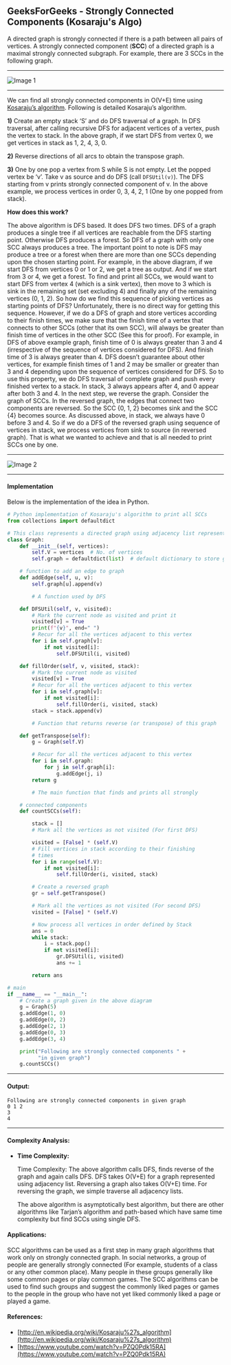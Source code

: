 ## GeeksForGeeks - Strongly Connected Components (Kosaraju's Algo)

A directed graph is strongly connected if there is a path between all pairs of vertices. A strongly connected component (**SCC**) of a directed graph is a maximal strongly connected subgraph. For example, there are 3 SCCs in the following graph.
___
![Image 1](Image_1.png)
___

We can find all strongly connected components in O(V+E) time using [Kosaraju’s algorithm](http://en.wikipedia.org/wiki/Kosaraju%27s_algorithm). Following is detailed Kosaraju’s algorithm.

**1)** Create an empty stack ‘S’ and do DFS traversal of a graph. In DFS traversal, after calling recursive DFS for adjacent vertices of a vertex, push the vertex to stack. In the above graph, if we start DFS from vertex 0, we get vertices in stack as 1, 2, 4, 3, 0.

**2)** Reverse directions of all arcs to obtain the transpose graph.

**3)** One by one pop a vertex from S while S is not empty. Let the popped vertex be ‘v’. Take v as source and do DFS (call `DFSUtil(v)`). The DFS starting from v prints strongly connected component of v. In the above example, we process vertices in order 0, 3, 4, 2, 1 (One by one popped from stack).

**How does this work?**

The above algorithm is DFS based. It does DFS two times. DFS of a graph produces a single tree if all vertices are reachable from the DFS starting point. Otherwise DFS produces a forest. So DFS of a graph with only one SCC always produces a tree. The important point to note is DFS may produce a tree or a forest when there are more than one SCCs depending upon the chosen starting point. For example, in the above diagram, if we start DFS from vertices 0 or 1 or 2, we get a tree as output. And if we start from 3 or 4, we get a forest. To find and print all SCCs, we would want to start DFS from vertex 4 (which is a sink vertex), then move to 3 which is sink in the remaining set (set excluding 4) and finally any of the remaining vertices (0, 1, 2). So how do we find this sequence of picking vertices as starting points of DFS? Unfortunately, there is no direct way for getting this sequence. However, if we do a DFS of graph and store vertices according to their finish times, we make sure that the finish time of a vertex that connects to other SCCs (other that its own SCC), will always be greater than finish time of vertices in the other SCC (See this for proof). For example, in DFS of above example graph, finish time of 0 is always greater than 3 and 4 (irrespective of the sequence of vertices considered for DFS). And finish time of 3 is always greater than 4. DFS doesn’t guarantee about other vertices, for example finish times of 1 and 2 may be smaller or greater than 3 and 4 depending upon the sequence of vertices considered for DFS. So to use this property, we do DFS traversal of complete graph and push every finished vertex to a stack. In stack, 3 always appears after 4, and 0 appear after both 3 and 4.
In the next step, we reverse the graph. Consider the graph of SCCs. In the reversed graph, the edges that connect two components are reversed. So the SCC {0, 1, 2} becomes sink and the SCC {4} becomes source. As discussed above, in stack, we always have 0 before 3 and 4. So if we do a DFS of the reversed graph using sequence of vertices in stack, we process vertices from sink to source (in reversed graph). That is what we wanted to achieve and that is all needed to print SCCs one by one.
___
![Image 2](Image_2.png)
___

#### Implementation

Below is the implementation of the idea in Python.

```python
# Python implementation of Kosaraju's algorithm to print all SCCs 
from collections import defaultdict

# This class represents a directed graph using adjacency list representation
class Graph:
    def __init__(self, vertices):
        self.V = vertices  # No. of vertices
        self.graph = defaultdict(list)  # default dictionary to store graph

    # function to add an edge to graph
    def addEdge(self, u, v):
        self.graph[u].append(v)

        # A function used by DFS

    def DFSUtil(self, v, visited):
        # Mark the current node as visited and print it
        visited[v] = True
        print(f"{v}", end=" ")
        # Recur for all the vertices adjacent to this vertex
        for i in self.graph[v]:
            if not visited[i]:
                self.DFSUtil(i, visited)

    def fillOrder(self, v, visited, stack):
        # Mark the current node as visited
        visited[v] = True
        # Recur for all the vertices adjacent to this vertex
        for i in self.graph[v]:
            if not visited[i]:
                self.fillOrder(i, visited, stack)
        stack = stack.append(v)

        # Function that returns reverse (or transpose) of this graph

    def getTranspose(self):
        g = Graph(self.V)

        # Recur for all the vertices adjacent to this vertex
        for i in self.graph:
            for j in self.graph[i]:
                g.addEdge(j, i)
        return g

        # The main function that finds and prints all strongly

    # connected components
    def countSCCs(self):

        stack = []
        # Mark all the vertices as not visited (For first DFS)

        visited = [False] * (self.V)
        # Fill vertices in stack according to their finishing
        # times
        for i in range(self.V):
            if not visited[i]:
                self.fillOrder(i, visited, stack)

        # Create a reversed graph
        gr = self.getTranspose()

        # Mark all the vertices as not visited (For second DFS)
        visited = [False] * (self.V)

        # Now process all vertices in order defined by Stack
        ans = 0
        while stack:
            i = stack.pop()
            if not visited[i]:
                gr.DFSUtil(i, visited)
                ans += 1

        return ans

# main
if __name__ == "__main__":
    # Create a graph given in the above diagram
    g = Graph(5)
    g.addEdge(1, 0)
    g.addEdge(0, 2)
    g.addEdge(2, 1)
    g.addEdge(0, 3)
    g.addEdge(3, 4)

    print("Following are strongly connected components " +
          "in given graph")
    g.countSCCs()
```
____

#### Output:

```
Following are strongly connected components in given graph
0 1 2
3
4
```
____

#### Complexity Analysis:

- **Time Complexity:** 

    Time Complexity: The above algorithm calls DFS, finds reverse of the graph and again calls DFS. DFS takes O(V+E) for a graph represented using adjacency list. Reversing a graph also takes O(V+E) time. For reversing the graph, we simple traverse all adjacency lists.

    The above algorithm is asymptotically best algorithm, but there are other algorithms like Tarjan’s algorithm and path-based which have same time complexity but find SCCs using single DFS.
    
#### Applications:

SCC algorithms can be used as a first step in many graph algorithms that work only on strongly connected graph.
In social networks, a group of people are generally strongly connected (For example, students of a class or any other common place). Many people in these groups generally like some common pages or play common games. The SCC algorithms can be used to find such groups and suggest the commonly liked pages or games to the people in the group who have not yet liked commonly liked a page or played a game.

#### References:
- [http://en.wikipedia.org/wiki/Kosaraju%27s_algorithm](http://en.wikipedia.org/wiki/Kosaraju%27s_algorithm)
- [https://www.youtube.com/watch?v=PZQ0Pdk15RA](https://www.youtube.com/watch?v=PZQ0Pdk15RA)
